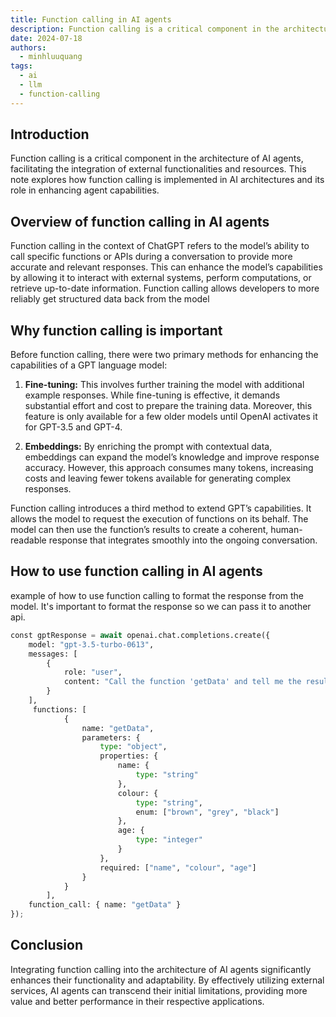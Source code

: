 ```yaml
---
title: Function calling in AI agents
description: Function calling is a critical component in the architecture of AI agents, facilitating the integration of external functionalities and resources. This note explores how function calling is implemented in AI architectures and its role in enhancing agent capabilities
date: 2024-07-18
authors:
  - minhluuquang
tags:
  - ai
  - llm
  - function-calling
---
```


## Introduction

Function calling is a critical component in the architecture of AI agents, facilitating the integration of external functionalities and resources. This note explores how function calling is implemented in AI architectures and its role in enhancing agent capabilities.

## Overview of function calling in AI agents

Function calling in the context of ChatGPT refers to the model’s ability to call specific functions or APIs during a conversation to provide more accurate and relevant responses. This can enhance the model’s capabilities by allowing it to interact with external systems, perform computations, or retrieve up-to-date information. Function calling allows developers to more reliably get structured data back from the model

## Why function calling is important

Before function calling, there were two primary methods for enhancing the capabilities of a GPT language model:

1. **Fine-tuning:** This involves further training the model with additional example responses. While fine-tuning is effective, it demands substantial effort and cost to prepare the training data. Moreover, this feature is only available for a few older models until OpenAI activates it for GPT-3.5 and GPT-4.

2. **Embeddings:** By enriching the prompt with contextual data, embeddings can expand the model’s knowledge and improve response accuracy. However, this approach consumes many tokens, increasing costs and leaving fewer tokens available for generating complex responses.

Function calling introduces a third method to extend GPT’s capabilities. It allows the model to request the execution of functions on its behalf. The model can then use the function’s results to create a coherent, human-readable response that integrates smoothly into the ongoing conversation.

## How to use function calling in AI agents

example of how to use function calling to format the response from the model. It's important to format the response so we can pass it to another api.

```python
const gptResponse = await openai.chat.completions.create({
    model: "gpt-3.5-turbo-0613",
    messages: [
        {
            role: "user",
            content: "Call the function 'getData' and tell me the result."
        }
    ],
     functions: [
            {
                name: "getData",
                parameters: {
                    type: "object",
                    properties: {
                        name: {
                            type: "string"
                        },
                        colour: {
                            type: "string",
                            enum: ["brown", "grey", "black"]
                        },
                        age: {
                            type: "integer"
                        }
                    },
                    required: ["name", "colour", "age"]
                }
            }
        ],
    function_call: { name: "getData" }
});
```

## Conclusion

Integrating function calling into the architecture of AI agents significantly enhances their functionality and adaptability. By effectively utilizing external services, AI agents can transcend their initial limitations, providing more value and better performance in their respective applications.
